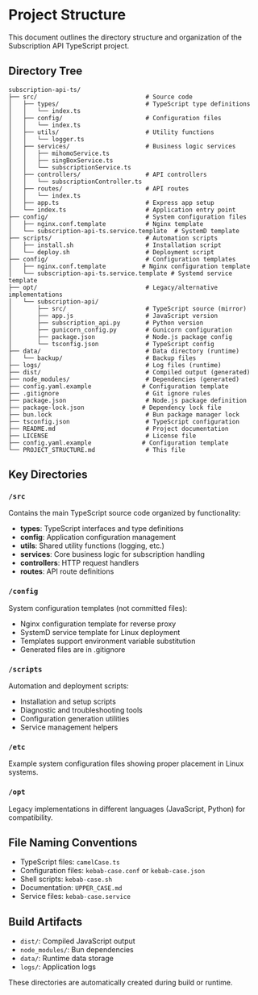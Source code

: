 # Project Structure

This document outlines the directory structure and organization of the Subscription API TypeScript project.

## Directory Tree

```
subscription-api-ts/
├── src/                              # Source code
│   ├── types/                        # TypeScript type definitions
│   │   └── index.ts
│   ├── config/                       # Configuration files
│   │   └── index.ts
│   ├── utils/                        # Utility functions
│   │   └── logger.ts
│   ├── services/                     # Business logic services
│   │   ├── mihomoService.ts
│   │   ├── singBoxService.ts
│   │   └── subscriptionService.ts
│   ├── controllers/                  # API controllers
│   │   └── subscriptionController.ts
│   ├── routes/                       # API routes
│   │   └── index.ts
│   ├── app.ts                        # Express app setup
│   └── index.ts                      # Application entry point
├── config/                           # System configuration files
│   ├── nginx.conf.template           # Nginx template
│   └── subscription-api-ts.service.template  # SystemD template
├── scripts/                          # Automation scripts
│   ├── install.sh                    # Installation script
│   └── deploy.sh                     # Deployment script
├── config/                           # Configuration templates
│   ├── nginx.conf.template          # Nginx configuration template
│   └── subscription-api-ts.service.template # Systemd service template
├── opt/                              # Legacy/alternative implementations
│   └── subscription-api/
│       ├── src/                      # TypeScript source (mirror)
│       ├── app.js                    # JavaScript version
│       ├── subscription_api.py       # Python version
│       ├── gunicorn_config.py        # Gunicorn configuration
│       ├── package.json              # Node.js package config
│       └── tsconfig.json             # TypeScript config
├── data/                             # Data directory (runtime)
│   └── backup/                       # Backup files
├── logs/                             # Log files (runtime)
├── dist/                             # Compiled output (generated)
├── node_modules/                     # Dependencies (generated)
├── config.yaml.example              # Configuration template
├── .gitignore                        # Git ignore rules
├── package.json                      # Node.js package definition
├── package-lock.json                # Dependency lock file
├── bun.lock                          # Bun package manager lock
├── tsconfig.json                     # TypeScript configuration
├── README.md                         # Project documentation
├── LICENSE                           # License file
├── config.yaml.example              # Configuration template
└── PROJECT_STRUCTURE.md              # This file
```

## Key Directories

### `/src`
Contains the main TypeScript source code organized by functionality:
- **types**: TypeScript interfaces and type definitions
- **config**: Application configuration management
- **utils**: Shared utility functions (logging, etc.)
- **services**: Core business logic for subscription handling
- **controllers**: HTTP request handlers
- **routes**: API route definitions

### `/config`
System configuration templates (not committed files):
- Nginx configuration template for reverse proxy
- SystemD service template for Linux deployment
- Templates support environment variable substitution
- Generated files are in .gitignore

### `/scripts`
Automation and deployment scripts:
- Installation and setup scripts
- Diagnostic and troubleshooting tools
- Configuration generation utilities
- Service management helpers

### `/etc`
Example system configuration files showing proper placement in Linux systems.

### `/opt`
Legacy implementations in different languages (JavaScript, Python) for compatibility.

## File Naming Conventions

- TypeScript files: `camelCase.ts`
- Configuration files: `kebab-case.conf` or `kebab-case.json`
- Shell scripts: `kebab-case.sh`
- Documentation: `UPPER_CASE.md`
- Service files: `kebab-case.service`

## Build Artifacts

- `dist/`: Compiled JavaScript output
- `node_modules/`: Bun dependencies
- `data/`: Runtime data storage
- `logs/`: Application logs

These directories are automatically created during build or runtime.